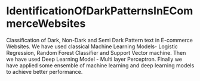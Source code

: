 # IdentificationOfDarkPatternsInECommerceWebsites
Classification of Dark, Non-Dark and Semi Dark Pattern text in E-commerce Websites. 
We have used classical Machine Learning Models- Logistic Regression, Random Forest Classifier and Support Vector machine.
Then we have used Deep Learning Model - Multi layer Perceptron.
Finally we have applied some ensemble of machine learning and deep learning models to achieve better performance.
